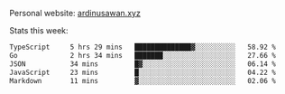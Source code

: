 Personal website: [ardinusawan.xyz](https://ardinusawan.xyz)

Stats this week:
<!--START_SECTION:waka-->

```txt
TypeScript     5 hrs 29 mins   ██████████████▓░░░░░░░░░░   58.92 %
Go             2 hrs 34 mins   ███████░░░░░░░░░░░░░░░░░░   27.66 %
JSON           34 mins         █▓░░░░░░░░░░░░░░░░░░░░░░░   06.14 %
JavaScript     23 mins         █░░░░░░░░░░░░░░░░░░░░░░░░   04.22 %
Markdown       11 mins         ▓░░░░░░░░░░░░░░░░░░░░░░░░   02.06 %
```

<!--END_SECTION:waka-->
